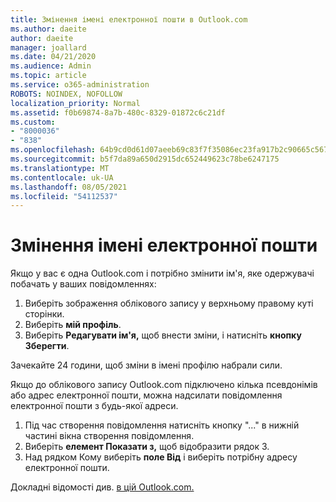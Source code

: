 ```yaml
---
title: Змінення імені електронної пошти в Outlook.com
ms.author: daeite
author: daeite
manager: joallard
ms.date: 04/21/2020
ms.audience: Admin
ms.topic: article
ms.service: o365-administration
ROBOTS: NOINDEX, NOFOLLOW
localization_priority: Normal
ms.assetid: f0b69874-8a7b-480c-8329-01872c6c21df
ms.custom:
- "8000036"
- "838"
ms.openlocfilehash: 64b9cd0d61d07aeeb69c83f7f35086ec23fa917b2c90665c567245fe4915abe1
ms.sourcegitcommit: b5f7da89a650d2915dc652449623c78be6247175
ms.translationtype: MT
ms.contentlocale: uk-UA
ms.lasthandoff: 08/05/2021
ms.locfileid: "54112537"
---
```

# <a name="change-your-email-name"></a>Змінення імені електронної пошти

Якщо у вас є одна Outlook.com і потрібно змінити ім'я, яке одержувачі побачать у ваших повідомленнях:
  
1. Виберіть зображення облікового запису у верхньому правому куті сторінки.
2. Виберіть **мій профіль**.
3. Виберіть **Редагувати ім'я,** щоб внести зміни, і натисніть **кнопку Зберегти**.

Зачекайте 24 години, щоб зміни в імені профілю набрали сили.
  
Якщо до облікового запису Outlook.com підключено кілька псевдонімів або адрес електронної пошти, можна надсилати повідомлення електронної пошти з будь-якої адреси.
  
1. Під час створення повідомлення натисніть кнопку "..." в нижній частині вікна створення повідомлення.
1. Виберіть **елемент Показати з,** щоб відобразити рядок З.
1. Над рядком Кому виберіть **поле Від** і виберіть потрібну адресу електронної пошти.

Докладні відомості див. [в цій Outlook.com.](https://support.office.com/article/ccba89cb-141c-4a36-8c56-6d16a8556d2e?wt.mc_id=Office_Outlook_com_Alchemy)